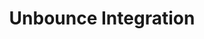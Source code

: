 ---
title: Unbounce Integration
integrationName: Unbounce
logo: unbounce-integration.png
categories: 
 - landing-page
slug: unbounce
highlights: |
    Referral SaaSquatch's Unbounce integration leverages your existing Unbounce website and landing pages to install your referral program without editing any code.
keyFeatures:
 - Drag-and-Drop code snippet install
 - Leverage your existing Unbouce website
 - No editing of website code required
 - Completely configure your referral program through the SaaSquatch Portal.
moreInfo:
 - "[Unbounce Quickstart Guide](/guides/unbounce)"
 - "[Drag-and-Drop Integration Configuration](/guides/integration-quickstart)"
guideLink: /guides/unbounce
category: landingPage
template: intergrationLander.html
---